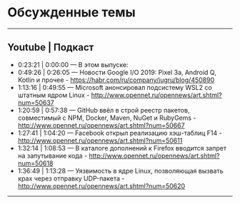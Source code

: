 # Обсужденные темы
---
Youtube | Подкаст
---
- 0:23:21  | 0:00:00 — В этом выпуске:
- 0:49:26  | 0:26:05 — Новости Google I/O 2019: Pixel 3a, Android Q, Kotlin и прочее - https://habr.com/ru/company/jugru/blog/450890
- 1:13:16  | 0:49:55 — Microsoft анонсировал подсистему WSL2 со штатным ядром Linux - http://www.opennet.ru/opennews/art.shtml?num=50637
- 1:20:59  | 0:57:38 — GitHub ввёл в строй реестр пакетов, совместимый с NPM, Docker, Maven, NuGet и RubyGems - http://www.opennet.ru/opennews/art.shtml?num=50667
- 1:27:41  | 1:04:20 — Facebook открыл реализацию хэш-таблиц F14 - http://www.opennet.ru/opennews/art.shtml?num=50611
- 1:32:14  | 1:08:53 — В каталоге дополнений к Firefox вводится запрет на запутывание кода - http://www.opennet.ru/opennews/art.shtml?num=50618
- 1:36:49  | 1:13:28 — Уязвимость в ядре Linux, позволяющая вызвать крах через отправку UDP-пакета - http://www.opennet.ru/opennews/art.shtml?num=50620
---
